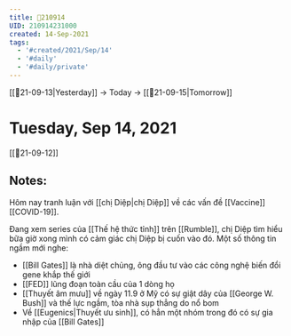 ```yaml
---
title: 📝210914
UID: 210914231000
created: 14-Sep-2021
tags:
  - '#created/2021/Sep/14'
  - '#daily'
  - '#daily/private'
---
```

[[📝21-09-13|Yesterday]] -> Today -> [[📝21-09-15|Tomorrow]]
# Tuesday, Sep 14, 2021
[[📝21-09-12]]
## Notes:
Hôm nay tranh luận với [[chị Diệp|chị Diệp]] về các vấn đề [[Vaccine]] [[COVID-19]].

Đang xem series của [[Thế hệ thức tỉnh]] trên [[Rumble]], chị Diệp tìm hiểu bữa giờ xong mình có cảm giác chị Diệp bị cuốn vào đó.
Một số thông tin ngầm mới nghe:
- [[Bill Gates]] là nhà diệt chủng, ông đầu tư vào các công nghệ biến đổi gene khắp thế giới
- [[FED]] lũng đoạn toàn cầu của 1 dòng họ
- [[Thuyết âm mưu]] về ngày 11.9 ở Mỹ có sự giật dây của [[George W. Bush]] và thế lực ngầm, tòa nhà sụp thẳng do nổ bom
- Về [[Eugenics|Thuyết ưu sinh]], có hẳn một nhóm trong đó có sự gia nhập của [[Bill Gates]]